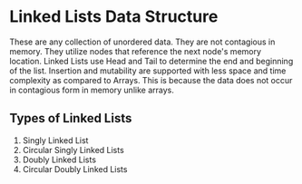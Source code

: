 # Linked Lists Data Structure

These are any  collection of unordered data. They are not contagious in memory. They utilize nodes that reference the next node's memory location.
Linked Lists use Head and Tail to determine the end and beginning of the list. Insertion and mutability are supported with less space and time complexity as compared to Arrays. This is because the data does not occur in contagious form in memory unlike arrays. 

## Types of Linked Lists

1. Singly Linked List
2. Circular Singly Linked Lists
3. Doubly Linked Lists
4. Circular Doubly Linked Lists
